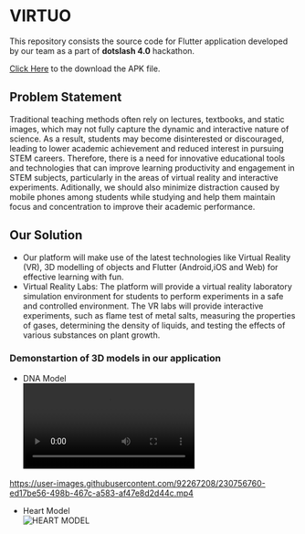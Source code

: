 # VIRTUO

This repository consists the source code for Flutter application developed by our team as a part of **dotslash 4.0** hackathon.

[Click Here](https://drive.google.com/file/d/1dloYvn7G9jcshMvH9MWI69rAc3j7XBEh/view?usp=sharing) to the download the APK file.

## Problem Statement
Traditional teaching methods often rely on lectures, textbooks, and static images, which may not fully capture the dynamic and interactive nature of science. As a result, students may become disinterested or discouraged, leading to lower academic achievement and reduced interest in pursuing STEM careers. Therefore, there is a need for innovative educational tools and technologies that can improve learning productivity and engagement in STEM subjects, particularly in the areas of virtual reality and interactive experiments. Aditionally, we should also minimize distraction caused by mobile phones among students while studying and help them maintain focus and concentration to improve their academic performance.

## Our Solution
* Our platform will make use of the latest technologies like Virtual Reality (VR), 3D modelling of objects and Flutter (Android,iOS and Web) for effective learning with fun.
* Virtual Reality Labs: The platform will provide a virtual reality laboratory simulation environment for students to perform experiments in a safe and controlled environment. The VR labs will provide interactive experiments, such as flame test of metal salts, measuring the properties of gases, determining the density of liquids, and testing the effects of various substances on plant growth.


### Demonstartion of 3D models in our application

* DNA Model </br>
![DNA MODEL](https://user-images.githubusercontent.com/92267208/230756760-ed17be56-498b-467c-a583-af47e8d2d44c.mp4)

https://user-images.githubusercontent.com/92267208/230756760-ed17be56-498b-467c-a583-af47e8d2d44c.mp4

* Heart Model </br>
![HEART MODEL](https://user-images.githubusercontent.com/83031327/230737971-bf4d0046-1730-4ff3-a591-4cb8eb8e12b0.gif)




